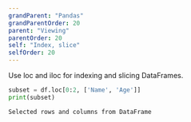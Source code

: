 ```yaml
---
grandParent: "Pandas"
grandParentOrder: 20
parent: "Viewing"
parentOrder: 20
self: "Index, slice"
selfOrder: 20
---
```


Use loc and iloc for indexing and slicing DataFrames.

```python
subset = df.loc[0:2, ['Name', 'Age']]
print(subset)
```
```output
Selected rows and columns from DataFrame
```
